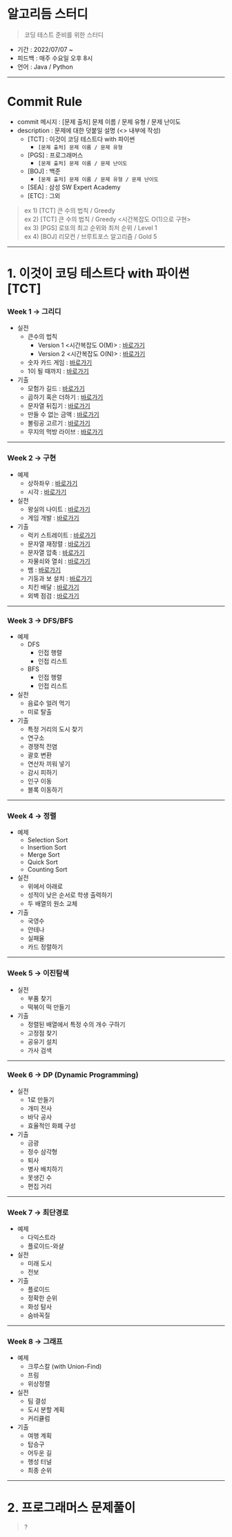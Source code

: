 # 알고리듬 스터디
> 코딩 테스트 준비를 위한 스터디
* 기간 : 2022/07/07 ~
* 피드백 : 매주 수요일 오후 8시
* 언어 : Java / Python
<hr>

# Commit Rule
- commit 메시지 : [문제 출처] 문제 이름 / 문제 유형 / 문제 난이도<br>
- description : 문제에 대한 덧붙일 설명 (<> 내부에 작성)
    - [TCT] : 이것이 코딩 테스트다 with 파이썬
        - <code>[문제 출처] 문제 이름 / 문제 유형</code>
    - [PGS] : 프로그래머스
        - <code>[문제 출처] 문제 이름 / 문제 난이도</code>
    - [BOJ] : 백준
        - <code>[문제 출저] 문제 이름 / 문제 유형 / 문제 난이도</code>
    - [SEA] : 삼성 SW Expert Academy
    - [ETC] : 그외
> ex 1) [TCT] 큰 수의 법칙 / Greedy<br>
> ex 2) [TCT] 큰 수의 법칙 / Greedy <시간복잡도 O(1)으로 구현><br>
> ex 3) [PGS] 로또의 최고 순위와 최저 순위 / Level 1<br>
> ex 4) [BOJ] 리모컨 / 브루트포스 알고리즘 / Gold 5

<hr>

# 1. 이것이 코딩 테스트다 with 파이썬 [TCT]
### Week 1 -> 그리디
- 실전
    - 큰수의 법칙
        - Version 1 <시간복잡도 O(M)> : [바로가기](https://github.com/sjiwon/AlgorithmStudy/blob/master/thisiscodingtest/Week1_Greedy/RuleOfLargeNumberV1.java)
        - Version 2 <시간복잡도 O(N)> : [바로가기](https://github.com/sjiwon/AlgorithmStudy/blob/master/thisiscodingtest/Week1_Greedy/RuleOfLargeNumberV2.java)
    - 숫자 카드 게임 : [바로가기](https://github.com/sjiwon/AlgorithmStudy/blob/master/thisiscodingtest/Week1_Greedy/NumberCardGame.java)
    - 1이 될 때까지 : [바로가기](https://github.com/sjiwon/AlgorithmStudy/blob/master/thisiscodingtest/Week1_Greedy/UntilBecomesOne.java)
- 기출
    - 모험가 길드 : [바로가기](https://github.com/sjiwon/AlgorithmStudy/blob/master/thisiscodingtest/Week1_Greedy/Adventurer.java)
    - 곱하기 혹은 더하기 : [바로가기](https://github.com/sjiwon/AlgorithmStudy/blob/master/thisiscodingtest/Week1_Greedy/MultiplyOrAdd.java)
    - 문자열 뒤집기 : [바로가기](https://github.com/sjiwon/AlgorithmStudy/blob/master/thisiscodingtest/Week1_Greedy/FlipString.java)
    - 만들 수 없는 금액 : [바로가기](https://github.com/sjiwon/AlgorithmStudy/blob/master/thisiscodingtest/Week1_Greedy/MoneyThatCannotBeMade.java)
    - 볼링공 고르기 : [바로가기](https://github.com/sjiwon/AlgorithmStudy/blob/master/thisiscodingtest/Week1_Greedy/BowlingBall.java)
    - 무지의 먹방 라이브 : [바로가기](https://github.com/sjiwon/AlgorithmStudy/blob/master/thisiscodingtest/Week1_Greedy/MuziLiveV2.java)

<hr>

### Week 2 -> 구현
- 예제
    - 상하좌우 : [바로가기](https://github.com/sjiwon/AlgorithmStudy/blob/master/thisiscodingtest/Week2_Simulation/UDLR.java)
    - 시각 : [바로가기](https://github.com/sjiwon/AlgorithmStudy/blob/master/thisiscodingtest/Week2_Simulation/Time.java)
- 실전
    - 왕실의 나이트 : [바로가기](https://github.com/sjiwon/AlgorithmStudy/blob/master/thisiscodingtest/Week2_Simulation/RoyalWarrior.java)
    - 게임 개발 : [바로가기](https://github.com/sjiwon/AlgorithmStudy/blob/master/thisiscodingtest/Week2_Simulation/DevelopGame.java)
- 기출
    - 럭키 스트레이트 : [바로가기](https://github.com/sjiwon/AlgorithmStudy/blob/master/thisiscodingtest/Week2_Simulation/LuckyStraight.java)
    - 문자열 재정렬 : [바로가기](https://github.com/sjiwon/AlgorithmStudy/blob/master/thisiscodingtest/Week2_Simulation/StringRearrangement.java)
    - 문자열 압축 : [바로가기](https://github.com/sjiwon/AlgorithmStudy/blob/master/thisiscodingtest/Week2_Simulation/StringPress.java)
    - 자물쇠와 열쇠 : [바로가기](https://github.com/sjiwon/AlgorithmStudy/blob/master/thisiscodingtest/Week2_Simulation/LockAndKey.java)
    - 뱀 : [바로가기](https://github.com/sjiwon/AlgorithmStudy/blob/master/thisiscodingtest/Week2_Simulation/Snake.java)
    - 기둥과 보 설치 : [바로가기](https://github.com/sjiwon/AlgorithmStudy/blob/master/thisiscodingtest/Week2_Simulation/Installation.java)
    - 치킨 배달 : [바로가기](https://github.com/sjiwon/AlgorithmStudy/blob/master/thisiscodingtest/Week2_Simulation/DeliveryChicken.java)
    - 외벽 점검 : [바로가기](https://github.com/sjiwon/AlgorithmStudy/blob/master/thisiscodingtest/Week2_Simulation/Inspection.java)
<hr>

### Week 3 -> DFS/BFS
- 예제
    - DFS
        - 인접 행렬
        - 인접 리스트
    - BFS
        - 인접 행렬
        - 인접 리스트
- 실전
    - 음료수 얼려 먹기
    - 미로 탈출
- 기출
    - 특정 거리의 도시 찾기
    - 연구소
    - 경쟁적 전염
    - 괄호 변환
    - 연산자 끼워 넣기
    - 감시 피하기
    - 인구 이동
    - 블록 이동하기
<hr>

### Week 4 -> 정렬
- 예제
    - Selection Sort
    - Insertion Sort
    - Merge Sort
    - Quick Sort
    - Counting Sort
- 실전
    - 위에서 아래로
    - 성적이 낮은 순서로 학생 출력하기
    - 두 배열의 원소 교체
- 기출
    - 국영수
    - 안테나
    - 실패율
    - 카드 정렬하기
<hr>

### Week 5 -> 이진탐색
- 실전
    - 부품 찾기
    - 떡볶이 떡 만들기
- 기출
    - 정렬된 배열에서 특정 수의 개수 구하기
    - 고정점 찾기
    - 공유기 설치
    - 가사 검색
<hr>

### Week 6 -> DP (Dynamic Programming)
- 실전
    - 1로 만들기
    - 개미 전사
    - 바닥 공사
    - 효율적인 화폐 구성
- 기출
    - 금광
    - 정수 삼각형
    - 퇴사
    - 병사 배치하기
    - 못생긴 수
    - 편집 거리
<hr>

### Week 7 -> 최단경로
- 예제
    - 다익스트라
    - 플로이드-와샬
- 실전
    - 미래 도시
    - 전보
- 기출
    - 플로이드
    - 정확한 순위
    - 화성 탐사
    - 숨바꼭질
<hr>

### Week 8 -> 그래프
- 예제
    - 크루스칼 (with Union-Find)
    - 프림
    - 위상정렬
- 실전
    - 팀 결성
    - 도시 분할 계획
    - 커리큘럼
- 기출
    - 여행 계획
    - 탑승구
    - 어두운 길
    - 행성 터널
    - 최종 순위
<hr>

# 2. 프로그래머스 문제풀이
> ?
